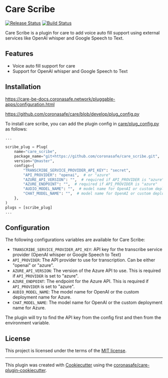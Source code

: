 # Care Scribe

[![Release Status](https://img.shields.io/pypi/v/care_scribe.svg)](https://pypi.python.org/pypi/care_scribe)
[![Build Status](https://github.com/coronasafe/care_scribe/actions/workflows/build.yaml/badge.svg)](https://github.com/coronasafe/care_scribe/actions/workflows/build.yaml)

Care Scribe is a plugin for care to add voice auto fill support using external services like OpenAI whisper and Google Speech to Text.


## Features

- Voice auto fill support for care
- Support for OpenAI whisper and Google Speech to Text

## Installation

https://care-be-docs.coronasafe.network/pluggable-apps/configuration.html

https://github.com/coronasafe/care/blob/develop/plug_config.py


To install care scribe, you can add the plugin config in [care/plug_config.py](https://github.com/coronasafe/care/blob/develop/plug_config.py) as follows:

```python
...

scribe_plug = Plug(
    name="care_scribe",
    package_name="git+https://github.com/coronasafe/care_scribe.git",
    version="@master",
    configs={
        "TRANSCRIBE_SERVICE_PROVIDER_API_KEY": "secret",
        "API_PROVIDER": "openai",  # or "azure"
        "AZURE_API_VERSION": "",  # required if API_PROVIDER is "azure"
        "AZURE_ENDPOINT": "",  # required if API_PROVIDER is "azure"
        "AUDIO_MODEL_NAME": "",  # model name for OpenAI or custom deployment name for Azure
        "CHAT_MODEL_NAME": "",  # model name for OpenAI or custom deployment name for Azure
    },
)
plugs = [scribe_plug]
...
```

## Configuration

The following configurations variables are available for Care Scribe:

- `TRANSCRIBE_SERVICE_PROVIDER_API_KEY`: API key for the transcribe service provider (OpenAI whisper or Google Speech to Text)
- `API_PROVIDER`: The API provider to use for transcription. Can be either "openai" or "azure".
- `AZURE_API_VERSION`: The version of the Azure API to use. This is required if `API_PROVIDER` is set to "azure".
- `AZURE_ENDPOINT`: The endpoint for the Azure API. This is required if `API_PROVIDER` is set to "azure".
- `AUDIO_MODEL_NAME`: The model name for OpenAI or the custom deployment name for Azure.
- `CHAT_MODEL_NAME`: The model name for OpenAI or the custom deployment name for Azure.

The plugin will try to find the API key from the config first and then from the environment variable.

## License

This project is licensed under the terms of the [MIT license](LICENSE).


---
This plugin was created with [Cookiecutter](https://github.com/audreyr/cookiecutter) using the [coronasafe/care-plugin-cookiecutter](https://github.com/coronasafe/care-plugin-cookiecutter).